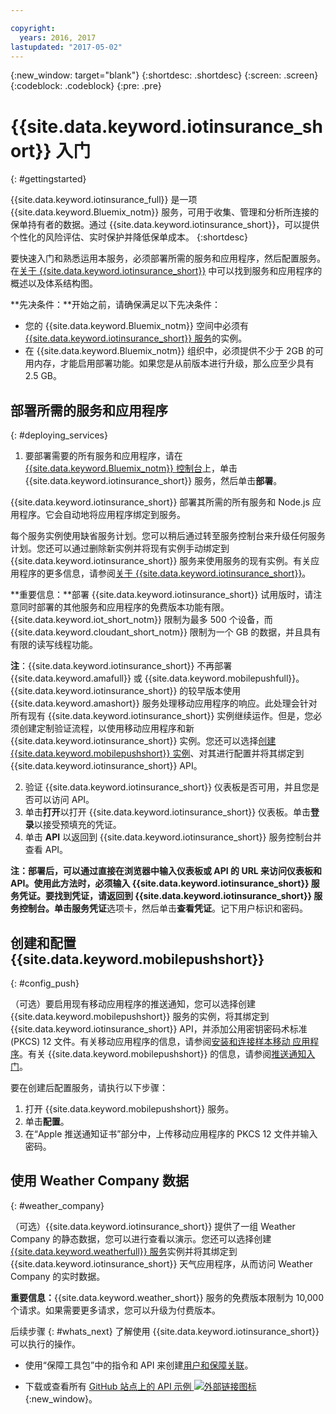 ```yaml
---

copyright:
  years: 2016, 2017
lastupdated: "2017-05-02"
---
```


<!-- Common attributes used in the template are defined as follows: -->
{:new_window: target="blank"}
{:shortdesc: .shortdesc}
{:screen: .screen}
{:codeblock: .codeblock}
{:pre: .pre}


<!-- {{site.data.keyword.iotinsurance_full}}  {{site.data.keyword.iotinsurance_short}}  -->


# {{site.data.keyword.iotinsurance_short}} 入门
{: #gettingstarted}

{{site.data.keyword.iotinsurance_full}} 是一项 {{site.data.keyword.Bluemix_notm}} 服务，可用于收集、管理和分析所连接的保单持有者的数据。通过 {{site.data.keyword.iotinsurance_short}}，可以提供个性化的风险评估、实时保护并降低保单成本。
{:shortdesc}

要快速入门和熟悉运用本服务，必须部署所需的服务和应用程序，然后配置服务。在[关于 {{site.data.keyword.iotinsurance_short}}](iotinsurance_overview.html) 中可以找到服务和应用程序的概述以及体系结构图。

**先决条件：**开始之前，请确保满足以下先决条件：
- 您的 {{site.data.keyword.Bluemix_notm}} 空间中必须有 [{{site.data.keyword.iotinsurance_short}} 服务](https://console.ng.bluemix.net/catalog/services/iot-for-insurance/)的实例。 
- 在 {{site.data.keyword.Bluemix_notm}} 组织中，必须提供不少于 2GB 的可用内存，才能启用部署功能。如果您是从前版本进行升级，那么应至少具有 2.5 GB。

## 部署所需的服务和应用程序
{: #deploying_services}

1. 要部署需要的所有服务和应用程序，请在 [{{site.data.keyword.Bluemix_notm}} 控制台](https://console.ng.bluemix.net/#all-items)上，单击 {{site.data.keyword.iotinsurance_short}} 服务，然后单击**部署**。

  {{site.data.keyword.iotinsurance_short}} 部署其所需的所有服务和 Node.js 应用程序。它会自动地将应用程序绑定到服务。

  每个服务实例使用缺省服务计划。您可以稍后通过转至服务控制台来升级任何服务计划。您还可以通过删除新实例并将现有实例手动绑定到 {{site.data.keyword.iotinsurance_short}} 服务来使用服务的现有实例。有关应用程序的更多信息，请参阅[关于 {{site.data.keyword.iotinsurance_short}}](iotinsurance_overview.html)。

  **重要信息：**部署 {{site.data.keyword.iotinsurance_short}} 试用版时，请注意同时部署的其他服务和应用程序的免费版本功能有限。{{site.data.keyword.iot_short_notm}} 限制为最多 500 个设备，而 {{site.data.keyword.cloudant_short_notm}} 限制为一个 GB 的数据，并且具有有限的读写线程功能。

  **注**：{{site.data.keyword.iotinsurance_short}} 不再部署 {{site.data.keyword.amafull}} 或 {{site.data.keyword.mobilepushfull}}。{{site.data.keyword.iotinsurance_short}} 的较早版本使用 {{site.data.keyword.amashort}} 服务处理移动应用程序的响应。此处理会针对所有现有 {{site.data.keyword.iotinsurance_short}} 实例继续运作。但是，您必须创建定制验证流程，以使用移动应用程序和新 {{site.data.keyword.iotinsurance_short}} 实例。您还可以选择[创建 {{site.data.keyword.mobilepushshort}} 实例](https://console.ng.bluemix.net/docs/services/mobilepush/index.html)、对其进行配置并将其绑定到 {{site.data.keyword.iotinsurance_short}} API。

2. 验证 {{site.data.keyword.iotinsurance_short}} 仪表板是否可用，并且您是否可以访问 API。
  1. 单击**打开**以打开 {{site.data.keyword.iotinsurance_short}} 仪表板。单击**登录**以接受预填充的凭证。
  2. 单击 **API** 以返回到 {{site.data.keyword.iotinsurance_short}} 服务控制台并查看 API。

  **注：**部署后，可以通过直接在浏览器中输入仪表板或 API 的 URL 来访问仪表板和 API。使用此方法时，必须输入 {{site.data.keyword.iotinsurance_short}} 服务凭证。要找到凭证，请返回到 {{site.data.keyword.iotinsurance_short}} 服务控制台。单击**服务凭证**选项卡，然后单击**查看凭证**。记下用户标识和密码。


<!--
## Configuring
{: #iot4i_configservices}



### Configuring {{site.data.keyword.amashort}}
{: #config_ama}
1. Return to your Bluemix console. All apps and services that were deployed by {{site.data.keyword.iotinsurance_short}} are displayed.

2. Copy the URL of the {{site.data.keyword.iotinsurance_short}} API application. Right-click the API application and select **Copy Link Location**.

3. Open the {{site.data.keyword.amashort}} service. The service is available in the Services section of your {{site.data.keyword.Bluemix_notm}} console.

4. Enable authentication by clicking **On**.

5. In the **Custom** section, enter the following authentication credentials:

  - **Realm name**: `IoT4I`

  - **Custom Identity Provider Url**: Paste the URL of the API application that you copied in a previous step.

  - **Your Web Application Redirect URIs**: Leave this field blank.

6. Save your settings. You can now return to the {{site.data.keyword.iotinsurance_short}} service console or your {{site.data.keyword.Bluemix_notm}} console.
-->


## 创建和配置 {{site.data.keyword.mobilepushshort}}
{: #config_push}

（可选）要启用现有移动应用程序的推送通知，您可以选择创建 {{site.data.keyword.mobilepushshort}} 服务的实例，将其绑定到 {{site.data.keyword.iotinsurance_short}} API，并添加公用密钥密码术标准 (PKCS) 12 文件。有关移动应用程序的信息，请参阅[安装和连接样本移动
应用程序](iotinsurance_mobile_app.html)。有关 {{site.data.keyword.mobilepushshort}} 的信息，请参阅[推送通知入门](https://console.ng.bluemix.net/docs/services/mobilepush/index.html)。

要在创建后配置服务，请执行以下步骤：

  1. 打开 {{site.data.keyword.mobilepushshort}} 服务。
  2. 单击**配置**。
  3. 在“Apple 推送通知证书”部分中，上传移动应用程序的 PKCS 12 文件并输入密码。

## 使用 Weather Company 数据
{: #weather_company}

（可选）{{site.data.keyword.iotinsurance_short}} 提供了一组 Weather Company 的静态数据，您可以进行查看以演示。您还可以选择创建 [{{site.data.keyword.weatherfull}} 服务](../Weather/index.html)实例并将其绑定到 {{site.data.keyword.iotinsurance_short}} 天气应用程序，从而访问 Weather Company 的实时数据。

**重要信息：**{{site.data.keyword.weather_short}} 服务的免费版本限制为 10,000 个请求。如果需要更多请求，您可以升级为付费版本。

后续步骤
{: #whats_next}
了解使用 {{site.data.keyword.iotinsurance_short}} 可以执行的操作。

- 使用“保障工具包”中的指令和 API 来创建[用户和保障关联](iotinsurance_shield_toolkit.html)。
<!-- - Install and connect the [sample mobile app](iotinsurance_mobile_app.html). -->
- 下载或查看所有 [GitHub 站点上的 API 示例 ![外部链接图标](../../icons/launch-glyph.svg)](https://github.com/IBM-Bluemix/iot4i-api-examples-nodejs/#iot-for-insurance-api-examples){:new_window}。
